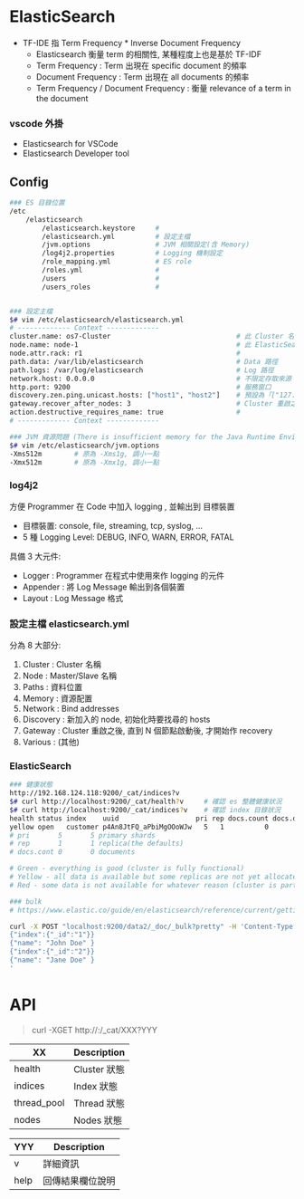 # ElasticSearch

- TF-IDE 指 Term Frequency * Inverse Document Frequency
    - Elasticsearch 衡量 term 的相關性, 某種程度上也是基於 TF-IDF
    - Term Frequency     : Term 出現在 specific document 的頻率
    - Document Frequency : Term 出現在 all documents     的頻率
    - Term Frequency / Document Frequency : 衡量 relevance of a term in the document


### vscode 外掛

- Elasticsearch for VSCode
- Elasticsearch Developer tool


## Config

```sh
### ES 目錄位置
/etc
    /elasticsearch
        /elasticsearch.keystore	    #
        /elasticsearch.yml	        # 設定主檔
        /jvm.options	            # JVM 相關設定(含 Memory)
        /log4j2.properties	        # Logging 機制設定
        /role_mapping.yml	        # ES role
        /roles.yml	                #
        /users	                    #
        /users_roles	            #


### 設定主檔
$# vim /etc/elasticsearch/elasticsearch.yml
# ------------- Context -------------
cluster.name: os7-Cluster                               # 此 Cluster 名稱
node.name: node-1	                                    # 此 ElasticSearch Node 名稱
node.attr.rack: r1	                                    #
path.data: /var/lib/elasticsearch	                    # Data 路徑
path.logs: /var/log/elasticsearch	                    # Log 路徑
network.host: 0.0.0.0	                                # 不限定存取來源
http.port: 9200	                                        # 服務窗口
discovery.zen.ping.unicast.hosts: ["host1", "host2"]    # 預設為「["127.0.0.1", "[::1]"]」; 新加入的 node, 初始化時要找尋的 hosts
gateway.recover_after_nodes: 3	                        # Cluster 重啟之後, 直到 N 個節點啟動後, 才開始作 recovery
action.destructive_requires_name: true	                #
# ------------- Context -------------

### JVM 資源問題 (There is insufficient memory for the Java Runtime Environment to continue...)
$# vim /etc/elasticsearch/jvm.options
-Xms512m        # 原為 -Xms1g, 調小一點
-Xmx512m        # 原為 -Xmx1g, 調小一點
```

### log4j2

方便 Programmer 在 Code 中加入 logging , 並輸出到 目標裝置

- 目標裝置: console, file, streaming, tcp, syslog, ...
- 5 種 Logging Level: DEBUG, INFO, WARN, ERROR, FATAL

具備 3 大元件:
- Logger   : Programmer 在程式中使用來作 logging 的元件
- Appender : 將 Log Message 輸出到各個裝置
- Layout   : Log Message 格式



### 設定主檔 elasticsearch.yml

分為 8 大部分:
1. Cluster   : Cluster 名稱
2. Node      : Master/Slave 名稱
3. Paths     : 資料位置
4. Memory    : 資源配置
5. Network   : Bind addresses
6. Discovery : 新加入的 node, 初始化時要找尋的 hosts
7. Gateway   : Cluster 重啟之後, 直到 N 個節點啟動後, 才開始作 recovery
8. Various   : (其他)




### ElasticSearch

```sh
### 健康狀態
http://192.168.124.118:9200/_cat/indices?v
$# curl http://localhost:9200/_cat/health?v     # 確認 es 整體健康狀況
$# curl http://localhost:9200/_cat/indices?v    # 確認 index 目錄狀況
health status index    uuid                   pri rep docs.count docs.deleted store.size pri.store.size
yellow open   customer p4An8JtFQ_aPbiMgOOoWJw   5   1          0            0      1.1kb          1.1kb
# pri       5       5 primary shards
# rep       1       1 replica(the defaults)
# docs.cont 0       0 documents

# Green - everything is good (cluster is fully functional)
# Yellow - all data is available but some replicas are not yet allocated (cluster is fully functional) 資料還沒作好 HA
# Red - some data is not available for whatever reason (cluster is partially functional)
```

```sh
### bulk
# https://www.elastic.co/guide/en/elasticsearch/reference/current/getting-started-batch-processing.html

curl -X POST "localhost:9200/data2/_doc/_bulk?pretty" -H 'Content-Type: application/json' -d'
{"index":{"_id":"1"}}
{"name": "John Doe" }
{"index":{"_id":"2"}}
{"name": "Jane Doe" }
'
```

# API


> curl -XGET http://<HOST>:<PORT>/_cat/XXX?YYY

XX         | Description
----------- | ---------------
health      | Cluster 狀態
indices     | Index 狀態
thread_pool | Thread 狀態
nodes       | Nodes 狀態

YYY         | Description
----------- | ---------------
v           | 詳細資訊
help        | 回傳結果欄位說明



